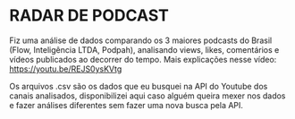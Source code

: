# RADAR DE PODCAST

Fiz uma análise de dados comparando os 3 maiores podcasts do Brasil (Flow, Inteligência LTDA, Podpah), analisando views, likes, comentários e vídeos publicados ao decorrer do tempo. Mais explicações nesse vídeo: https://youtu.be/REJS0ysKVtg

Os arquivos .csv são os dados que eu busquei na API do Youtube dos canais analisados, disponibilizei aqui caso alguém queira mexer nos dados e fazer análises diferentes sem fazer uma nova busca pela API.
